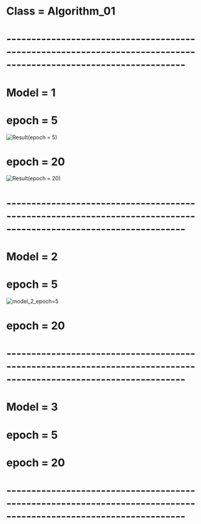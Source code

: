 # Class = Algorithm_01
# ----------------------------------------------------------------------------------------------------------------
# Model = 1
# epoch = 5
![Result(epoch = 5)](https://user-images.githubusercontent.com/81296798/121175626-3e408f00-c896-11eb-847d-a10958bb8bb5.PNG)

# epoch = 20
![Result(epoch = 20)](https://user-images.githubusercontent.com/81296798/121176540-48af5880-c897-11eb-999c-8dba3571678d.PNG)
# ----------------------------------------------------------------------------------------------------------------
# Model = 2
# epoch = 5
![model_2_epoch=5](https://user-images.githubusercontent.com/81296798/121808577-0ff6f100-cc94-11eb-96d9-af76d383cb3f.PNG)

# epoch = 20

# ----------------------------------------------------------------------------------------------------------------
# Model = 3
# epoch = 5


# epoch = 20
# ----------------------------------------------------------------------------------------------------------------
